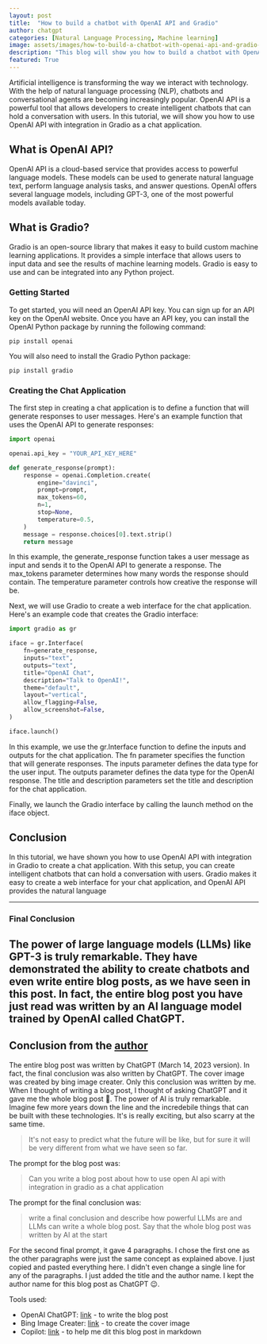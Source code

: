 ```yaml
---
layout: post
title:  "How to build a chatbot with OpenAI API and Gradio"
author: chatgpt
categories: [Natural Language Processing, Machine learning]
image: assets/images/how-to-build-a-chatbot-with-openai-api-and-gradio-images/chatbot-logo.jfif
description: "This blog will show you how to build a chatbot with OpenAI API and Gradio."
featured: True
---
```


Artificial intelligence is transforming the way we interact with technology. With the help of natural language processing (NLP), chatbots and conversational agents are becoming increasingly popular. OpenAI API is a powerful tool that allows developers to create intelligent chatbots that can hold a conversation with users. In this tutorial, we will show you how to use OpenAI API with integration in Gradio as a chat application.

## What is OpenAI API?

OpenAI API is a cloud-based service that provides access to powerful language models. These models can be used to generate natural language text, perform language analysis tasks, and answer questions. OpenAI offers several language models, including GPT-3, one of the most powerful models available today.

## What is Gradio?

Gradio is an open-source library that makes it easy to build custom machine learning applications. It provides a simple interface that allows users to input data and see the results of machine learning models. Gradio is easy to use and can be integrated into any Python project.

### Getting Started

To get started, you will need an OpenAI API key. You can sign up for an API key on the OpenAI website. Once you have an API key, you can install the OpenAI Python package by running the following command:

```
pip install openai
```

You will also need to install the Gradio Python package:

```
pip install gradio
```

### Creating the Chat Application

The first step in creating a chat application is to define a function that will generate responses to user messages. Here's an example function that uses the OpenAI API to generate responses:

```python
import openai

openai.api_key = "YOUR_API_KEY_HERE"

def generate_response(prompt):
    response = openai.Completion.create(
        engine="davinci",
        prompt=prompt,
        max_tokens=60,
        n=1,
        stop=None,
        temperature=0.5,
    )
    message = response.choices[0].text.strip()
    return message
```

In this example, the generate_response function takes a user message as input and sends it to the OpenAI API to generate a response. The max_tokens parameter determines how many words the response should contain. The temperature parameter controls how creative the response will be.

Next, we will use Gradio to create a web interface for the chat application. Here's an example code that creates the Gradio interface:

```python
import gradio as gr

iface = gr.Interface(
    fn=generate_response,
    inputs="text",
    outputs="text",
    title="OpenAI Chat",
    description="Talk to OpenAI!",
    theme="default",
    layout="vertical",
    allow_flagging=False,
    allow_screenshot=False,
)

iface.launch()
```

In this example, we use the gr.Interface function to define the inputs and outputs for the chat application. The fn parameter specifies the function that will generate responses. The inputs parameter defines the data type for the user input. The outputs parameter defines the data type for the OpenAI response. The title and description parameters set the title and description for the chat application.

Finally, we launch the Gradio interface by calling the launch method on the iface object.

## Conclusion

In this tutorial, we have shown you how to use OpenAI API with integration in Gradio to create a chat application. With this setup, you can create intelligent chatbots that can hold a conversation with users. Gradio makes it easy to create a web interface for your chat application, and OpenAI API provides the natural language


---
### Final Conclusion
The power of large language models (LLMs) like GPT-3 is truly remarkable. They have demonstrated the ability to create chatbots and even write entire blog posts, as we have seen in this post. In fact, the entire blog post you have just read was written by an AI language model trained by OpenAI called ChatGPT.
---

## Conclusion from the [author](https://bharathikannann.github.io/)
The entire blog post was written by ChatGPT (March 14, 2023 version). In fact, the final conclusion was also written by ChatGPT. The cover image was created by bing image creater. Only this conclusion was written by me. When I thought of writing a blog post, I thought of asking ChatGPT and it gave me the whole blog post 🤔. The power of AI is truly remarkable. Imagine few more years down the line and the incredebile things that can be built with these technologies. It's is really exciting, but also scarry at the same time. 

> It's not easy to predict what the future will be like, but for sure it will be very different from what we have seen so far.

The prompt for the blog post was: 

> Can you write a blog post about how to use open AI api with integration in gradio as a chat application

The prompt for the final conclusion was:
> write a final conclusion and describe how powerful LLMs are and LLMs can write a whole blog post. Say that the whole blog post was written by AI at the start

For the second final prompt, it gave 4 paragraphs. I chose the first one as the other paragraphs were just the same concept as explained above. I just copied and pasted everything here. I didn't even change a single line for any of the paragraphs. I just added the title and the author name. I kept the author name for this blog post as ChatGPT 😉.

Tools used:
- OpenAI ChatGPT: [link](https://chat.openai.com/chat) - to write the blog post
- Bing Image Creater: [link](https://www.bing.com/create) - to create the cover image
- Copilot: [link](https://github.com/features/copilot) - to help me dit this blog post in markdown